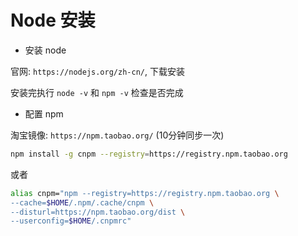 # Node 安装

- 安装 node

官网: `https://nodejs.org/zh-cn/`, 下载安装

安装完执行 `node -v` 和 `npm -v` 检查是否完成

- 配置 npm

淘宝镜像: `https://npm.taobao.org/` (10分钟同步一次)

```bash
npm install -g cnpm --registry=https://registry.npm.taobao.org
```

或者

```bash
alias cnpm="npm --registry=https://registry.npm.taobao.org \
--cache=$HOME/.npm/.cache/cnpm \
--disturl=https://npm.taobao.org/dist \
--userconfig=$HOME/.cnpmrc"
```